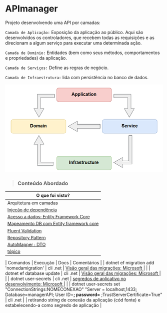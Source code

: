 # APImanager 
Projeto desenvolvendo uma API por camadas:

`Camada de Aplicação:` Exposição da aplicação ao público. Aqui são desenvolvidos os controladores, que recebem todas as requisições e as direcionam a algum serviço para executar uma determinada ação.

`Camada de Dominio:` Entidades (bem como seus métodos, comportamentos e propriedades) da aplicação.

`Camada de Serviços:` Define as regras de negócio.

`Camada de Infraestrutura:` lida com persistência no banco de dados.

![layers](src/img/layers.PNG)

> ### Conteúdo Abordado

| O que foi visto? |
| ---------------------------- |
| Arquitetura em camadas       |
| <a href="src/Manager.API/Startup.cs"> Injeção de dependência </a>    |
| <a href="src/Manager.Infra/Context/ManagerContext.cs"> Acesso a dados: Entity Framework Core </a>    |
| <a href="src/Manager.Infra/Mappings/UserMap.cs">Mapeamento DB com Entity framework core</a> |
| <a href="src/Manager.Domain/Validators/UserValidator.cs"> Fluent Validation </a> |
| <a href="src/Manager.Infra/Repositories"> Repository Pattern   </a> |
| <a href="src/Manager.Services/Services/UserService.cs"> AutoMapper : DTO </a>    |
| <a href=" "> tópico </a>    |


| Comandos | Execução | Docs | Comentários |
| dotnet ef migration add 'nomedamigration' | cli .net   | <a href="https://docs.microsoft.com/pt-br/ef/core/managing-schemas/migrations/?tabs=dotnet-core-cli"> Visão geral das migrações: Microsoft </a>   |     |
| dotnet ef database update    | cli .net  | <a href="https://docs.microsoft.com/pt-br/ef/core/managing-schemas/migrations/?tabs=dotnet-core-cli"> Visão geral das migrações: Microsoft </a> |         |
| dotnet user-secrets         |  cli .net  | <a href="https://docs.microsoft.com/pt-br/aspnet/core/security/app-secrets?view=aspnetcore-6.0&tabs=windows"> segredos de aplicativo no desenvolvimento: Microsoft </a>  |    |
| dotnet user-secrets set "ConnectionStrings:NOMECONEXAO" "Server = localhost,1433; Database=managerAPI; User ID=****; password=**** ;TrustServerCertificate=True" | cli .net |    | retirando string de conexão da aplicação (cód fonte) e estabelecendo-a como segredo de aplicação | 


